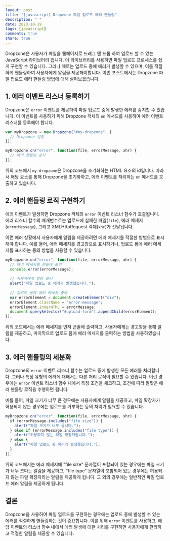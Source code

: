 ```yaml
---
layout: post
title: "[javascript] Dropzone 파일 업로드 에러 핸들링"
description: " "
date: 2023-10-19
tags: [javascript]
comments: true
share: true
---
```


Dropzone은 사용자가 파일을 웹페이지로 드래그 앤 드롭 하여 업로드 할 수 있는 JavaScript 라이브러리 입니다. 이 라이브러리를 사용하면 파일 업로드 프로세스를 쉽게 구현할 수 있습니다. 그러나 때로는 업로드 중에 에러가 발생할 수 있으며, 이를 적절하게 핸들링하여 사용자에게 알림을 제공해야합니다. 이번 포스트에서는 Dropzone 파일 업로드 에러 핸들링 방법에 대해 살펴보겠습니다.

## 1. 에러 이벤트 리스너 등록하기

Dropzone은 `error` 이벤트를 제공하여 파일 업로드 중에 발생한 에러를 감지할 수 있습니다. 이 이벤트를 사용하기 위해 Dropzone 객체의 `on` 메서드를 사용하여 에러 이벤트 리스너를 등록해야 합니다.

```javascript
var myDropzone = new Dropzone("#my-dropzone", {
  // Dropzone 설정
});

myDropzone.on("error", function(file, errorMessage, xhr) {
  // 에러 핸들링 로직
});
```

위의 코드에서 `my-dropzone`은 Dropzone을 초기화하는 HTML 요소의 id입니다. 따라서 해당 요소를 통해 Dropzone을 초기화하고, 에러 이벤트를 처리하는 `on` 메서드를 호출하고 있습니다.

## 2. 에러 핸들링 로직 구현하기

에러 이벤트가 발생하면 Dropzone 객체의 `error` 이벤트 리스너 함수가 호출됩니다. 에러 리스너 함수의 매개변수로는 업로드에 실패한 파일(`file`), 에러 메세지(`errorMessage`), 그리고 XMLHttpRequest 객체(`xhr`)가 전달됩니다.

이런 에러 상황에서 사용자에게 알림을 제공하려면 에러 메세지를 적절한 방법으로 표시해야 합니다. 예를 들어, 에러 메세지를 경고창으로 표시하거나, 업로드 폼에 에러 메세지를 표시하는 등의 방법을 사용할 수 있습니다.

```javascript
myDropzone.on("error", function(file, errorMessage, xhr) {
  // 에러 메세지를 콘솔에 출력
  console.error(errorMessage);
  
  // 사용자에게 알림 표시
  alert("파일 업로드 중 에러가 발생했습니다.");
  
  // 업로드 폼에 에러 메세지 출력
  var errorElement = document.createElement("div");
  errorElement.className = "error-message";
  errorElement.innerHTML = errorMessage;
  document.querySelector("#upload-form").appendChild(errorElement);
});
```

위의 코드에서는 에러 메세지를 먼저 콘솔에 출력하고, 사용자에게는 경고창을 통해 알림을 제공하고, 마지막으로 업로드 폼에 에러 메세지를 출력하는 방법을 사용하였습니다.

## 3. 에러 핸들링의 세분화

Dropzone의 `error` 이벤트 리스너 함수는 업로드 중에 발생한 모든 에러를 처리합니다. 그러나 특정 유형의 에러에 대해서는 다른 처리 로직이 필요할 수 있습니다. 이런 경우에는 `error` 이벤트 리스너 함수 내에서 특정 조건을 체크하고, 조건에 따라 알맞은 에러 핸들링 로직을 수행하면 됩니다.

예를 들어, 파일 크기가 너무 큰 경우에는 사용자에게 알림을 제공하고, 파일 확장자가 허용되지 않는 경우에는 업로드를 거부하는 등의 처리가 필요할 수 있습니다.

```javascript
myDropzone.on("error", function(file, errorMessage, xhr) {
  if (errorMessage.includes("file size")) {
    alert("파일 크기가 너무 큽니다.");
  } else if (errorMessage.includes("file type")) {
    alert("허용되지 않는 파일 확장자입니다.");
  } else {
    alert("파일 업로드 중 에러가 발생했습니다.");
  }
});
```

위의 코드에서는 에러 메세지에 "file size" 문자열이 포함되어 있는 경우에는 파일 크기가 너무 크다는 알림을 제공하고, "file type" 문자열이 포함되어 있는 경우에는 허용되지 않는 파일 확장자라는 알림을 제공하게 됩니다. 그 외의 경우에는 일반적인 파일 업로드 에러 알림을 제공하게 됩니다.

## 결론

Dropzone을 사용하여 파일 업로드를 구현하는 경우에는 업로드 중에 발생할 수 있는 에러를 적절하게 핸들링하는 것이 중요합니다. 이를 위해 `error` 이벤트를 사용하고, 해당 이벤트의 리스너 함수 내에서 에러 발생에 대한 처리를 구현하면 사용자에게 편리하고 적절한 알림을 제공할 수 있습니다.